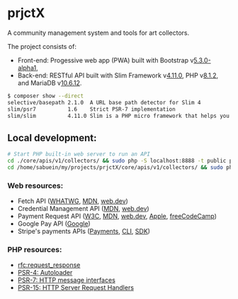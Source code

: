 # prjctX

A community management system and tools for art collectors.

The project consists of:
- Front-end: Progessive web app (PWA) built with Bootstrap v[5.3.0-alpha1][bootstrap],
- Back-end: RESTful API built with Slim Framework v[4.11.0][slim], PHP v[8.1.2][php], and MariaDB v[10.6.12][mariadb].

```bash
$ composer show --direct 
selective/basepath 2.1.0  A URL base path detector for Slim 4
slim/psr7          1.6    Strict PSR-7 implementation
slim/slim          4.11.0 Slim is a PHP micro framework that helps you quickly write simple yet powerful web applications and APIs
```

## Local development:

```bash
# Start PHP built-in web server to run an API
cd ./core/apis/v1/collectors/ && sudo php -S localhost:8888 -t public public/index.php
cd /home/sabuein/my/projects/prjctX/core/apis/v1/collectors/ && sudo php -S localhost:8888 -t public public/index.php
```

### Web resources:

- Fetch API ([WHATWG][fetchwhat], [MDN][fetchmdn], [web.dev][fetchweb])
- Credential Management API ([MDN][creapimdn], [web.dev][creapiweb])
- Payment Request API ([W3C][payw3c], [MDN][paymdn], [web.dev][payweb], [Apple][payapple], [freeCodeCamp][payfreecode])
- Google Pay API ([Google][paygoogle])
- Stripe's payments APIs ([Payments][stripeapis], [CLI][stripcli], [SDK][stripephp])

### PHP resources:

- [rfc:request_response][rfc_rr]
- [PSR-4: Autoloader][psr4]
- [PSR-7: HTTP message interfaces][psr7]
- [PSR-15: HTTP Server Request Handlers][psr15]

[slim]: https://www.slimframework.com/2022/11/06/slim-4.11.0-release.html "Slim 4.11.0 released - Slim Framework"
[php]: https://www.php.net/releases/8_1_2.php "PHP: PHP 8.1.2 Release Announcement"
[mariadb]: https://mariadb.com/kb/en/mariadb-10-6-12-release-notes/ "MariaDB 10.6.12 Release Notes - MariaDB Knowledge Base"
[psr4]: https://www.php-fig.org/psr/psr-4/ "PSR-4: Autoloader - PHP-FIG"
[psr7]: https://www.php-fig.org/psr/psr-7/ "PSR-7: HTTP message interfaces - PHP-FIG"
[psr15]: https://www.php-fig.org/psr/psr-15/ "PSR-15: HTTP Server Request Handlers - PHP-FIG"
[fetchwhat]: https://fetch.spec.whatwg.org/ "Fetch Standard"
[fetchmdn]: https://developer.mozilla.org/en-US/docs/Web/API/Fetch_API "Fetch API - Web APIs | MDN"
[fetchweb]: https://web.dev/introduction-to-fetch/ "Introduction to fetch()"
[creapimdn]: https://developer.mozilla.org/en-US/docs/Web/API/Credential_Management_API "Credential Management API - Web APIs | MDN"
[creapiweb]: https://web.dev/security-credential-management/ "The Credential Management API"
[payw3c]: https://www.w3.org/TR/payment-request/ "Payment Request API"
[paymdn]: https://developer.mozilla.org/en-US/docs/Web/API/Payment_Request_API "Payment Request API - Web APIs | MDN"
[payweb]: https://web.dev/how-payment-request-api-works/ "How Payment Request API works"
[payapple]: https://developer.apple.com/documentation/apple_pay_on_the_web/payment_request_api "Payment Request API | Apple Developer Documentation"
[stripeapis]: https://stripe.com/docs/payments/online-payments "Get started with Stripe APIs | Stripe Documentation"
[stripcli]: https://stripe.com/docs/stripe-cli/overview "Stripe CLI | Stripe Documentation"
[stripephp]: https://github.com/stripe/stripe-php "stripe/stripe-php: PHP library for the Stripe API"
[paygoogle]: https://developers.google.com/pay/api/web/overview "Overview  |  Google Pay API  |  Google Developers"
[payfreecode]: https://www.freecodecamp.org/news/payment-request-api-javascript/ "How to Use the Payment Request API in JavaScript"
[rfc_rr]: https://wiki.php.net/rfc/request_response "PHP: rfc:request_response"
[bootstrap]: https://getbootstrap.com/docs/5.3/getting-started/introduction/ "Get started with Bootstrap · Bootstrap v5.3"